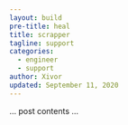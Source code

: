 ```yaml
---
layout: build
pre-title: heal
title: scrapper
tagline: support
categories:
  - engineer
  - support
author: Xivor
updated: September 11, 2020
---
```


… post contents …